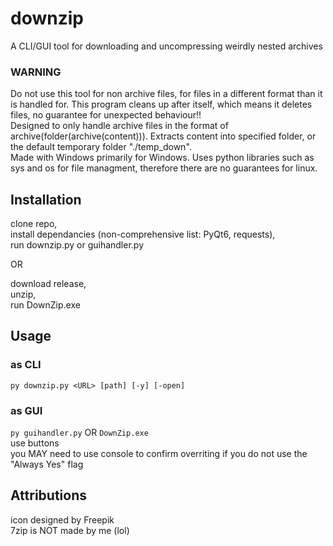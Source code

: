 # downzip
A CLI/GUI tool for downloading and uncompressing weirdly nested archives

### WARNING

Do not use this tool for non archive files, for files in a different format than it is handled for. This program cleans up after itself, which means it deletes files, no guarantee for unexpected behaviour!!  
Designed to only handle archive files in the format of archive(folder(archive(content))). Extracts content into specified folder, or the default temporary folder "./temp_down".  
Made with Windows primarily for Windows. Uses python libraries such as sys and os for file managment, therefore there are no guarantees for linux.

## Installation
clone repo,  
install dependancies (non-comprehensive list: PyQt6, requests),  
run downzip.py or guihandler.py  
  
OR  
  
download release,  
unzip,  
run DownZip.exe  

## Usage
### as CLI
`py downzip.py <URL> [path] [-y] [-open]`
### as GUI
`py guihandler.py` OR `DownZip.exe`  
use buttons  
you MAY need to use console to confirm overriting if you do not use the "Always Yes" flag  

## Attributions
icon designed by Freepik  
7zip is NOT made by me (lol)
